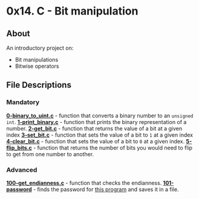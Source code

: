# 0x14. C - Bit manipulation
## About
An introductory project on:
- Bit manipulations
- Bitwise operators

## File Descriptions

### Mandatory
**[0-binary_to_uint.c](0-binary_to_uint.c)** - function that converts a binary number to an `unsigned int`.
**[1-print_binary.c](1-print_binary.c)** - function that prints the binary representation of a number.
**[2-get_bit.c](2-get_bit.c)** - function that returns the value of a bit at a given index
**[3-set_bit.c](3-set_bit.c)** - function that sets the value of a bit to `1` at a given index
**[4-clear_bit.c](4-clear_bit.c)** - function that sets the value of a bit to `0` at a given index.
**[5-flip_bits.c](5-flip_bits.c)** - function that returns the number of bits you would need to flip to get from one number to another.
### Advanced
**[100-get_endianness.c](100-get_endianness.c)** - function that checks the endianness.
**[101-password](101-password)** - finds the password for [this program](https://github.com/eyoul) and saves it in a file.
